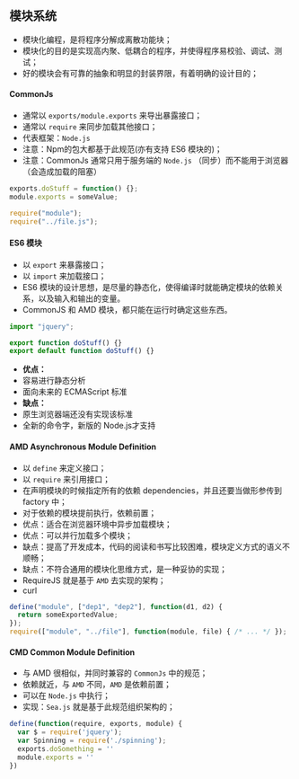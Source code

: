 ## 模块系统

* 模块化编程，是将程序分解成离散功能块；
* 模块化的目的是实现高内聚、低耦合的程序，并使得程序易校验、调试、测试；
* 好的模块会有可靠的抽象和明显的封装界限，有着明确的设计目的；

#### CommonJs

* 通常以 `exports/module.exports` 来导出暴露接口；
* 通常以 `require` 来同步加载其他接口；
* 代表框架：`Node.js`
* 注意：Npm的包大都基于此规范(亦有支持 ES6 模块的)；
* 注意：CommonJs 通常只用于服务端的 `Node.js` （同步）而不能用于浏览器（会造成加载的阻塞）
```js
exports.doStuff = function() {};
module.exports = someValue;

require("module");
require("../file.js");
```


#### ES6 模块

* 以 `export` 来暴露接口；
* 以 `import` 来加载接口；
* ES6 模块的设计思想，是尽量的静态化，使得编译时就能确定模块的依赖关系，以及输入和输出的变量。
* CommonJS 和 AMD 模块，都只能在运行时确定这些东西。
```js
import "jquery";

export function doStuff() {}
export default function doStuff() {}
```
* **优点：**
* 容易进行静态分析
* 面向未来的 ECMAScript 标准
* **缺点：**
* 原生浏览器端还没有实现该标准
* 全新的命令字，新版的 Node.js才支持


#### AMD Asynchronous Module Definition 

* 以 `define` 来定义接口；
* 以 `require` 来引用接口；
* 在声明模块的时候指定所有的依赖 dependencies，并且还要当做形参传到 factory 中；
* 对于依赖的模块提前执行，依赖前置；
* 优点：适合在浏览器环境中异步加载模块；
* 优点：可以并行加载多个模块；
* 缺点：提高了开发成本，代码的阅读和书写比较困难，模块定义方式的语义不顺畅；
* 缺点：不符合通用的模块化思维方式，是一种妥协的实现；
* RequireJS 就是基于 `AMD` 去实现的架构；
* curl

```js
define("module", ["dep1", "dep2"], function(d1, d2) {
  return someExportedValue;
});
require(["module", "../file"], function(module, file) { /* ... */ });
```


#### CMD Common Module Definition 
* 与 AMD 很相似，并同时兼容的 `CommonJs` 中的规范；
* 依赖就近，与 `AMD` 不同，`AMD` 是依赖前置；
* 可以在 `Node.js` 中执行；
* 实现：`Sea.js` 就是基于此规范组织架构的；

```js
define(function(require, exports, module) {
  var $ = require('jquery');
  var Spinning = require('./spinning');
  exports.doSomething = ''
  module.exports = ''
})
```


